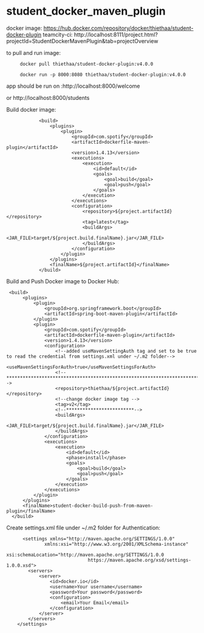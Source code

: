 # student_docker_maven_plugin

docker image: https://hub.docker.com/repository/docker/thiethaa/student-docker-plugin
teamcity-ci: http://localhost:8111/project.html?projectId=StudentDockerMavenPlugin&tab=projectOverview

to pull and run image:
         
         docker pull thiethaa/student-docker-plugin:v4.0.0
         
         docker run -p 8000:8080 thiethaa/student-docker-plugin:v4.0.0  
        
app should be run on :http://localhost:8000/welcome

or http://localhost:8000/students
        

Build docker image:

                <build>
                    <plugins>
                        <plugin>
                            <groupId>com.spotify</groupId>
                            <artifactId>dockerfile-maven-plugin</artifactId>
                            <version>1.4.13</version>
                            <executions>
                                <execution>
                                    <id>default</id>
                                    <goals>
                                        <goal>build</goal>
                                        <goal>push</goal>
                                    </goals>
                                </execution>
                            </executions>
                            <configuration>
                                <repository>${project.artifactId}</repository>
                                <tag>latest</tag>
                                <buildArgs>
                                    <JAR_FILE>target/${project.build.finalName}.jar</JAR_FILE>
                                </buildArgs>
                            </configuration>
                        </plugin>
                    </plugins>
                    <finalName>${project.artifactId}</finalName>
                </build>

Build and Push Docker image to Docker Hub:

     <build>
          <plugins>
              <plugin>
                  <groupId>org.springframework.boot</groupId>
                  <artifactId>spring-boot-maven-plugin</artifactId>
              </plugin>
              <plugin>
                  <groupId>com.spotify</groupId>
                  <artifactId>dockerfile-maven-plugin</artifactId>
                  <version>1.4.13</version>
                  <configuration>
                      <!--added useMavenSettingAuth tag and set to be true to read the credential from settings.xml under ~/.m2 folder-->
                      <useMavenSettingsForAuth>true</useMavenSettingsForAuth>
                      <!-- ***********************************************************************************************************-->
                      <repository>thiethaa/${project.artifactId}</repository>
                      <!--change docker image tag -->
                      <tag>v2</tag>
                      <!--*************************-->
                      <buildArgs>
                          <JAR_FILE>target/${project.build.finalName}.jar</JAR_FILE>
                      </buildArgs>
                  </configuration>
                  <executions>
                      <execution>
                          <id>default</id>
                          <phase>install</phase>
                          <goals>
                              <goal>build</goal>
                              <goal>push</goal>
                          </goals>
                      </execution>
                  </executions>
              </plugin>
          </plugins>
          <finalName>student-docker-build-push-from-maven-plugin</finalName>
      </build>
      
      
  Create settings.xml file under ~/.m2 folder for Authentication:
  
          <settings xmlns="http://maven.apache.org/SETTINGS/1.0.0"
                  xmlns:xsi="http://www.w3.org/2001/XMLSchema-instance"
                  xsi:schemaLocation="http://maven.apache.org/SETTINGS/1.0.0
                                  https://maven.apache.org/xsd/settings-1.0.0.xsd">
            <servers>
                <server>
                    <id>docker.io</id>
                    <username>Your username</username>
                    <password>Your password</password>
                    <configuration>
                        <email>Your Email</email>
                    </configuration>
                </server>
            </servers>
        </settings>
  
